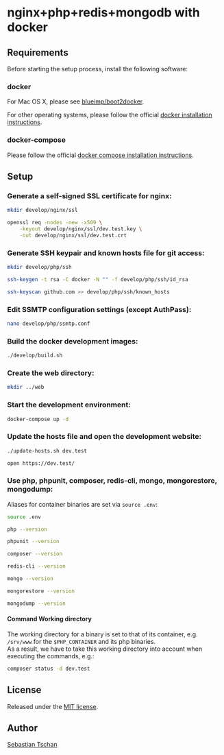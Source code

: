 # nginx+php+redis+mongodb with docker

## Requirements

Before starting the setup process, install the following software:

### docker

For Mac OS X, please see [blueimp/boot2docker](https://github.com/blueimp/boot2docker).

For other operating systems, please follow the official [docker installation instructions](http://docs.docker.com/installation/#installation).

### docker-compose

Please follow the official [docker compose installation instructions](http://docs.docker.com/compose/install/#install-compose).

## Setup

### Generate a self-signed SSL certificate for nginx:

```sh
mkdir develop/nginx/ssl

openssl req -nodes -new -x509 \
	-keyout develop/nginx/ssl/dev.test.key \
	-out develop/nginx/ssl/dev.test.crt
```

### Generate SSH keypair and known hosts file for git access:

```sh
mkdir develop/php/ssh

ssh-keygen -t rsa -C docker -N "" -f develop/php/ssh/id_rsa

ssh-keyscan github.com >> develop/php/ssh/known_hosts
```

### Edit SSMTP configuration settings (except AuthPass):

```sh
nano develop/php/ssmtp.conf
```

### Build the docker development images:

```sh
./develop/build.sh
```

### Create the web directory:

```sh
mkdir ../web
```

### Start the development environment:

```sh
docker-compose up -d
```

### Update the hosts file and open the development website:

```sh
./update-hosts.sh dev.test

open https://dev.test/
```

### Use php, phpunit, composer, redis-cli, mongo, mongorestore, mongodump:

Aliases for container binaries are set via `source .env`:

```sh
source .env

php --version

phpunit --version

composer --version

redis-cli --version

mongo --version

mongorestore --version

mongodump --version
```

#### Command Working directory

The working directory for a binary is set to that of its container, e.g. `/srv/www` for the `$PHP_CONTAINER` and its php binaries.  
As a result, we have to take this working directory into account when executing the commands, e.g.:

```sh
composer status -d dev.test
```

## License

Released under the [MIT license](http://www.opensource.org/licenses/MIT).

## Author

[Sebastian Tschan](https://blueimp.net/)
